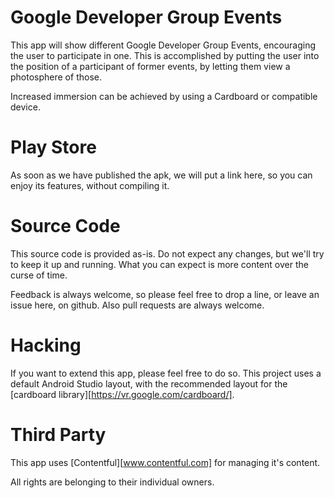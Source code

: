 Google Developer Group Events
=============================

This app will show different Google Developer Group Events, encouraging the
user to participate in one. This is accomplished by putting the user
into the position of a participant of former events, by letting them view
a photosphere of those.

Increased immersion can be achieved by using a Cardboard or compatible device.


Play Store
==========

As soon as we have published the apk, we will put a link here, so you can enjoy
its features, without compiling it.



Source Code
===========

This source code is provided as-is. Do not expect any changes, but we'll try
to keep it up and running. What you can expect is more content over the curse
of time.

Feedback is always welcome, so please feel free to drop a line, or leave an
issue here, on github. Also pull requests are always welcome.


Hacking
=======

If you want to extend this app, please feel free to do so. This project uses a default
Android Studio layout, with the recommended layout for the
[cardboard library][https://vr.google.com/cardboard/].


Third Party
===========

This app uses [Contentful][www.contentful.com] for managing it's content.

All rights are belonging to their individual owners.
